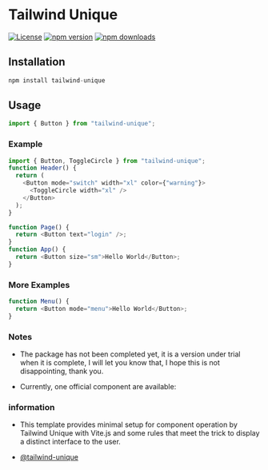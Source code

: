 # Tailwind Unique

[![License][license-image]][license-url]
[![npm version](https://img.shields.io/npm/v/tailwind-unique.svg?style=flat-square)](https://www.npmjs.org/package/tailwind-unique)
[![npm downloads](https://img.shields.io/npm/dm/tailwind-unique.svg?style=flat-square)](https://npm-stat.com/charts.html?package=tailwind-unique)

<!-- Variables -->

[license-url]: https://opensource.org/licenses/MIT
[license-image]: https://img.shields.io/badge/license-MIT-blue.svg?style=for-the-badge

## Installation

```js
npm install tailwind-unique
```

## Usage

```js
import { Button } from "tailwind-unique";
```

### Example

```js
import { Button, ToggleCircle } from "tailwind-unique";
function Header() {
  return (
    <Button mode="switch" width="xl" color={"warning"}>
      <ToggleCircle width="xl" />
    </Button>
  );
}

function Page() {
  return <Button text="login" />;
}
function App() {
  return <Button size="sm">Hello World</Button>;
}
```

### More Examples

```js
function Menu() {
  return <Button mode="menu">Hello World</Button>;
}
```

### Notes

- The package has not been completed yet, it is a version under trial when it is complete, I will let you know that, I hope this is not disappointing, thank you.

- Currently, one official component are available:

### information

- This template provides minimal setup for component operation by Tailwind Unique with Vite.js and some rules that meet the trick to display a distinct interface to the user.

- [@tailwind-unique](https://github.com/vitejs/vite-plugin-react/blob/main/packages/plugin-react/README.md)
